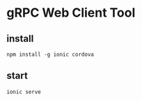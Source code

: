# gRPC Web Client Tool

## install

```
npm install -g ionic cordova
```

## start

```
ionic serve
```
